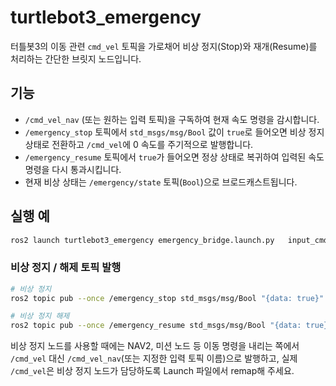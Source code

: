# turtlebot3_emergency

터틀봇3의 이동 관련 `cmd_vel` 토픽을 가로채어 비상 정지(Stop)와 재개(Resume)를 처리하는 간단한 브릿지 노드입니다.

## 기능
- `/cmd_vel_nav` (또는 원하는 입력 토픽)을 구독하여 현재 속도 명령을 감시합니다.
- `/emergency_stop` 토픽에서 `std_msgs/msg/Bool` 값이 `true`로 들어오면 비상 정지 상태로 전환하고 `/cmd_vel`에 0 속도를 주기적으로 발행합니다.
- `/emergency_resume` 토픽에서 `true`가 들어오면 정상 상태로 복귀하여 입력된 속도 명령을 다시 통과시킵니다.
- 현재 비상 상태는 `/emergency/state` 토픽(`Bool`)으로 브로드캐스트됩니다.

## 실행 예
```bash
ros2 launch turtlebot3_emergency emergency_bridge.launch.py   input_cmd_vel:=/cmd_vel_nav   output_cmd_vel:=/cmd_vel
```

### 비상 정지 / 해제 토픽 발행
```bash
# 비상 정지
ros2 topic pub --once /emergency_stop std_msgs/msg/Bool "{data: true}"

# 비상 정지 해제
ros2 topic pub --once /emergency_resume std_msgs/msg/Bool "{data: true}"
```

비상 정지 노드를 사용할 때에는 NAV2, 미션 노드 등 이동 명령을 내리는 쪽에서 `/cmd_vel` 대신 `/cmd_vel_nav`(또는 지정한 입력 토픽 이름)으로 발행하고, 실제 `/cmd_vel`은 비상 정지 노드가 담당하도록 Launch 파일에서 remap해 주세요.
